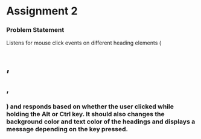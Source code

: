 # Assignment 2

### Problem Statement

Listens for mouse click events on different heading elements (<h1>, <h2>, <h3>) and responds based on whether the user clicked while holding the Alt or Ctrl key. It should also changes the background color and text color of the headings and displays a message depending on the key pressed.
